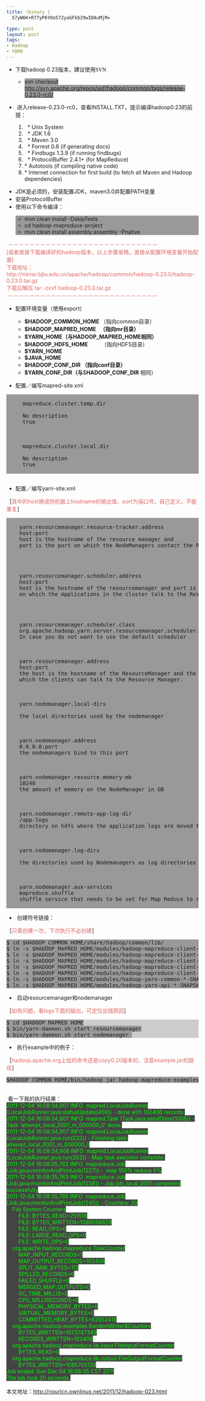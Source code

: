 ```yaml
--- 
title: !binary |
  57yW6K+R77yP6YOo572yaGFkb29wIDAuMjM=

type: post
layout: post
tags: 
- Hadoop
- YARN
---
```

<ul><li><span style="font: 7pt "Times New Roman";"></span><span style="font-family: 宋体;">下载</span>hadoop 0.23<span style="font-family: 宋体;">版本，建议使用SVN</span></li><ul><li><span style="background-color: #999999;">svn checkout </span><a href="http://svn.apache.org/repos/asf/hadoop/common/tags/release-0.23.0-rc0/" style="background-color: #999999;">http://svn.apache.org/repos/asf/hadoop/common/tags/release-0.23.0-rc0/</a><span style="font: 7pt "Times New Roman";"> </span></li></ul></ul><ul><li><span style="font: 7pt "Times New Roman";"> </span><span style="font-family: 宋体;">进入</span>release-0.23.0-rc0<span style="font-family: 宋体;">，查看</span>INSTALL.TXT，提示编译hadoop0.23的前提：<span style="font-family: 宋体;"></span> </li></ul><ol><ol><li> <span style="font: 7pt "Times New Roman";"> </span>* Unix System<span style="font: 7pt "Times New Roman";"> </span></li><li><span style="font: 7pt "Times New Roman";">  </span>* JDK 1.6<span style="font: 7pt "Times New Roman";"> </span></li><li><span style="font: 7pt "Times New Roman";">  </span>* Maven 3.0<span style="font: 7pt "Times New Roman";"> </span></li><li><span style="font: 7pt "Times New Roman";">  </span>* Forrest 0.8 (if generating docs)<span style="font: 7pt "Times New Roman";"> </span></li><li><span style="font: 7pt "Times New Roman";">  </span>* Findbugs 1.3.9 (if running findbugs)<span style="font: 7pt "Times New Roman";"> </span></li><li><span style="font: 7pt "Times New Roman";">  </span>* ProtocolBuffer 2.4.1+ (for MapReduce)<span style="font: 7pt "Times New Roman";"> </span></li><li><span style="font: 7pt "Times New Roman";"> </span>* Autotools (if compiling native code)<span style="font: 7pt "Times New Roman";"> </span></li><li><span style="font: 7pt "Times New Roman";"> </span>* Internet connection for first build (to fetch all Maven and Hadoop dependencies)</li></ol></ol><ul><li>JDK是必须的，安装配置JDK，maven3.0并配置PATH变量</li><li>安装ProtocolBuffer</li><li>使用以下命令编译：  </li><ul style="background-color: #999999;"><li>mvn clean install -DskipTests </li><li>cd hadoop-mapreduce-project </li><li>mvn clean install assembly:assembly -Pnative </li></ul></ul> <span style="color: #e06666;">－－－－－－－－－－－－－－－－－－－－－－－－－－－－</span><br /><div style="color: #e06666;">[或者直接下载编译好的hadoop版本，以上步骤省略，直接从配置环境变量开始配置] </div><div style="color: #e06666;">下载地址：</div><div style="color: #e06666;">http://mirror.bjtu.edu.cn/apache/hadoop/common/hadoop-0.23.0/hadoop-0.23.0.tar.gz</div><div style="color: #e06666;">下载后解压 tar -zxvf hadoop-0.23.0.tar.gz</div><div style="color: #e06666;"> －－－－－－－－－－－－－－－－－－－－－－－－－－－－</div><ul><ul style="background-color: #999999;"></ul><li>配置环境变量（使用export）</li><ul><li><b>$HADOOP_COMMON_HOME</b> （指向common目录）</li><li><b>$HADOOP_MAPRED_HOME</b><b>   （指向mr目录）</b></li><li><b>$YARN_HOME（与HADOOP_MAPRED_HOME相同）</b></li><li><b>$HADOOP_HDFS_HOME</b>         （指向HDFS目录）</li><li><b>$YARN_HOME</b><b> </b></li><li><b>$JAVA_HOME</b><b> </b></li><li><b>$HADOOP_CONF_DIR （指向conf目录）</b></li><li><b>$YARN_CONF_DIR（与</b>$<b>HADOOP_CONF_DIR</b> 相同） </li></ul></ul><ul><li>配置／编写mapred-site.xml</li></ul><pre style="background-color: #999999;"><property><br />     <name>mapreduce.cluster.temp.dir</name><br />     <value></value><br />     <description>No description</description><br />     <final>true</final><br />   </property><br /><br />   <property><br />     <name>mapreduce.cluster.local.dir</name><br />     <value></value><br />     <description>No description</description><br />     <final>true</final><br />   </property></pre><pre style="background-color: #999999;"></pre><ul><li>配置／编写yarn-site.xml</li></ul>［<span style="color: #e06666;">其中的host换成你机器上hostname的输出值，port为端口号，自己定义，不能重复</span>］ <br /><ul></ul><pre style="background-color: #999999;"><property><br />    <name>yarn.resourcemanager.resource-tracker.address</name><br />    <value>host:port</value><br />    <description>host is the hostname of the resource manager and <br />    port is the port on which the NodeManagers contact the Resource Manager.<br />    </description><br />   </property><br /><br />   <property><br />    <name>yarn.resourcemanager.scheduler.address</name><br />    <value>host:port</value><br />    <description>host is the hostname of the resourcemanager and port is the port<br />    on which the Applications in the cluster talk to the Resource Manager.<br />    </description><br />  </property><br /><br />  <property><br />    <name>yarn.resourcemanager.scheduler.class</name><br />    <value>org.apache.hadoop.yarn.server.resourcemanager.scheduler.capacity.CapacityScheduler</value><br />    <description>In case you do not want to use the default scheduler</description><br />  </property><br /><br />  <property><br />    <name>yarn.resourcemanager.address</name><br />    <value>host:port</value><br />    <description>the host is the hostname of the ResourceManager and the port is the port on<br />    which the clients can talk to the Resource Manager. </description><br />  </property><br /><br />  <property><br />    <name>yarn.nodemanager.local-dirs</name><br />    <value></value><br />    <description>the local directories used by the nodemanager</description><br />  </property><br /><br />  <property><br />    <name>yarn.nodemanager.address</name><br />    <value>0.0.0.0:port</value><br />    <description>the nodemanagers bind to this port</description><br />  </property>  <br /><br />  <property><br />    <name>yarn.nodemanager.resource.memory-mb</name><br />    <value>10240</value><br />    <description>the amount of memory on the NodeManager in GB</description><br />  </property><br /> <br />  <property><br />    <name>yarn.nodemanager.remote-app-log-dir</name><br />    <value>/app-logs</value><br />    <description>directory on hdfs where the application logs are moved to </description><br />  </property><br /><br />   <property><br />    <name>yarn.nodemanager.log-dirs</name><br />    <value></value><br />    <description>the directories used by Nodemanagers as log directories</description><br />  </property><br /><br />  <property><br />    <name>yarn.nodemanager.aux-services</name><br />    <value>mapreduce.shuffle</value><br />    <description>shuffle service that needs to be set for Map Reduce to run </description><br />  </property></pre><ul><li> 创建符号链接： </li></ul>［<span style="color: #e06666;">只需创建一次，下次执行不必创建</span>］ <br /><ul></ul><pre style="background-color: #999999;">$ cd $HADOOP_COMMON_HOME/share/hadoop/common/lib/<br />$ ln -s $HADOOP_MAPRED_HOME/modules/hadoop-mapreduce-client-app-*-SNAPSHOT.jar .<br />$ ln -s $HADOOP_MAPRED_HOME/modules/hadoop-mapreduce-client-jobclient-*-SNAPSHOT.jar .<br />$ ln -s $HADOOP_MAPRED_HOME/modules/hadoop-mapreduce-client-common-*-SNAPSHOT.jar .<br />$ ln -s $HADOOP_MAPRED_HOME/modules/hadoop-mapreduce-client-shuffle-*-SNAPSHOT.jar .<br />$ ln -s $HADOOP_MAPRED_HOME/modules/hadoop-mapreduce-client-core-*-SNAPSHOT.jar .<br />$ ln -s $HADOOP_MAPRED_HOME/modules/hadoop-yarn-common-*-SNAPSHOT.jar .<br />$ ln -s $HADOOP_MAPRED_HOME/modules/hadoop-yarn-api-*-SNAPSHOT.jar . </pre><ul><li> 启动resourcemanager和nodemanager</li></ul>［<span style="color: #e06666;">如有问题，看logs下面的输出，可定位出错原因</span>］ <br /><ul></ul><pre style="background-color: #cccccc;"><span style="background-color: #999999;">$ cd $HADOOP_MAPRED_HOME<br />$ bin/yarn-daemon.sh start resourcemanager<br />$ bin/yarn-daemon.sh start nodemanager </span></pre><ul><li> 执行example中的例子：</li></ul>［<span style="color: #e06666;">hadoop.apache.org上给的命令还是copy0.20版本的，注意example.jar的路径</span>］ <br /><ul></ul><ul></ul><pre style="background-color: #999999;">$HADOOP_COMMON_HOME/bin/hadoop jar hadoop-mapreduce-examples-0.23.0.jar  randomwriter out </pre><br /> 看一下我的执行结果：<br /><span style="background-color: #444444; color: lime;">2011-12-04 16:08:34,907 INFO  mapred.LocalJobRunner (LocalJobRunner.java:statusUpdate(459)) - done with 102406 records.</span><br /><span style="background-color: #444444; color: lime;">2011-12-04 16:08:34,907 INFO  mapred.Task (Task.java:sendDone(1008)) - Task 'attempt_local_0001_m_000000_0' done.</span><br /><span style="background-color: #444444; color: lime;">2011-12-04 16:08:34,907 INFO  mapred.LocalJobRunner (LocalJobRunner.java:run(232)) - Finishing task: attempt_local_0001_m_000000_0</span><br /><span style="background-color: #444444; color: lime;">2011-12-04 16:08:34,908 INFO  mapred.LocalJobRunner (LocalJobRunner.java:run(352)) - Map task executor complete.</span><br /><span style="background-color: #444444; color: lime;">2011-12-04 16:08:35,762 INFO  mapreduce.Job (Job.java:monitorAndPrintJob(1227)) -  map 100% reduce 0%</span><br /><span style="background-color: #444444; color: lime;">2011-12-04 16:08:35,763 INFO  mapreduce.Job (Job.java:monitorAndPrintJob(1238)) - Job job_local_0001 completed successfully</span><br /><span style="background-color: #444444; color: lime;">2011-12-04 16:08:35,785 INFO  mapreduce.Job (Job.java:monitorAndPrintJob(1245)) - Counters: 20</span><br /><span style="background-color: #444444; color: lime;">    File System Counters</span><br /><span style="background-color: #444444; color: lime;">        FILE: BYTES_READ=251516</span><br /><span style="background-color: #444444; color: lime;">        FILE: BYTES_WRITTEN=1086056829</span><br /><span style="background-color: #444444; color: lime;">        FILE: READ_OPS=0</span><br /><span style="background-color: #444444; color: lime;">        FILE: LARGE_READ_OPS=0</span><br /><span style="background-color: #444444; color: lime;">        FILE: WRITE_OPS=0</span><br /><span style="background-color: #444444; color: lime;">    org.apache.hadoop.mapreduce.TaskCounter</span><br /><span style="background-color: #444444; color: lime;">        MAP_INPUT_RECORDS=1</span><br /><span style="background-color: #444444; color: lime;">        MAP_OUTPUT_RECORDS=102406</span><br /><span style="background-color: #444444; color: lime;">        SPLIT_RAW_BYTES=113</span><br /><span style="background-color: #444444; color: lime;">        SPILLED_RECORDS=0</span><br /><span style="background-color: #444444; color: lime;">        FAILED_SHUFFLE=0</span><br /><span style="background-color: #444444; color: lime;">        MERGED_MAP_OUTPUTS=0</span><br /><span style="background-color: #444444; color: lime;">        GC_TIME_MILLIS=0</span><br /><span style="background-color: #444444; color: lime;">        CPU_MILLISECONDS=0</span><br /><span style="background-color: #444444; color: lime;">        PHYSICAL_MEMORY_BYTES=0</span><br /><span style="background-color: #444444; color: lime;">        VIRTUAL_MEMORY_BYTES=0</span><br /><span style="background-color: #444444; color: lime;">        COMMITTED_HEAP_BYTES=62652416</span><br /><span style="background-color: #444444; color: lime;">    org.apache.hadoop.examples.RandomWriter$Counters</span><br /><span style="background-color: #444444; color: lime;">        BYTES_WRITTEN=1073747349</span><br /><span style="background-color: #444444; color: lime;">        RECORDS_WRITTEN=102406</span><br /><span style="background-color: #444444; color: lime;">    org.apache.hadoop.mapreduce.lib.input.FileInputFormatCounter</span><br /><span style="background-color: #444444; color: lime;">        BYTES_READ=0</span><br /><span style="background-color: #444444; color: lime;">    org.apache.hadoop.mapreduce.lib.output.FileOutputFormatCounter</span><br /><span style="background-color: #444444; color: lime;">        BYTES_WRITTEN=1085705129</span><br /><span style="background-color: #444444; color: lime;">Job ended: Sun Dec 04 16:08:35 CST 2011</span><br /><span style="background-color: #444444; color: lime;">The job took 20 seconds. </span><br /><br />本文地址：<a href="http://nourlcn.ownlinux.net/2011/12/hadoop-023.html">http://nourlcn.ownlinux.net/2011/12/hadoop-023.html</a>
